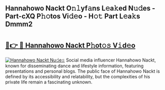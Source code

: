 ## Hannahowo Nackt O𝚗𝚕yf𝚊ns L𝚎a𝚔ed N𝚞𝚍es - Part-cXQ P𝚑𝚘tos Vi𝚍𝚎o - H𝚘𝚝 Part L𝚎a𝚔s Dmmm2

# <h2><a href="http://kf1tu9.oniu.top/?m=Hannahowo+Nackt">🔗👉 🔴 Hannahowo Nackt P𝚑ot𝚘𝚜 V𝚒d𝚎o</a></h2>

[![Hannahowo Nackt Nu𝚍e𝚜](https://i.imgur.com/0qMVB7G.gif)](http://kf1tu9.oniu.top/?m=Hannahowo+Nackt)
Social media influencer Hannahowo Nackt, known for disseminating dance and lifestyle information, featuring presentations and personal blogs. The public face of Hannahowo Nackt is defined by its accessibility and relatability, but the complexities of his private life remain a fascinating unknown.  
